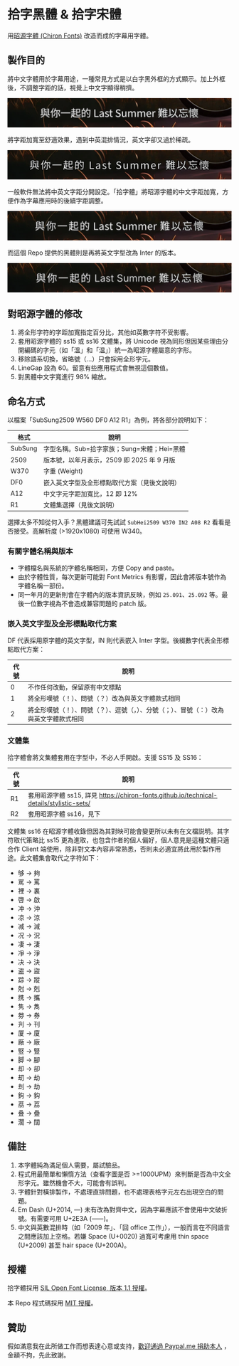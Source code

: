 拾字黑體 & 拾字宋體
============

用[昭源字體 (Chiron Fonts)](https://chiron-fonts.github.io/) 改造而成的字幕用字體。

製作目的
-------

將中文字體用於字幕用途，一種常見方式是以白字黑外框的方式顯示。加上外框後，不調整字距的話，視覺上中文字顯得稍擠。

![原來字距](./doc/01.webp)

將字距加寬至舒適效果，遇到中英混排情況，英文字卻又過於稀疏。

![字距加大](./doc/02.webp)

一般軟件無法將中英文字距分開設定。「拾字體」將昭源字體的中文字距加寬，方便作為字幕應用時的後續字距調整。

![只加大中文字距](./doc/03.webp)

而這個 Repo 提供的黑體則是再將英文字型改為 Inter 的版本。

![昭源黑體配搭 Inter](./doc/04.webp)

對昭源字體的修改
-------

1. 將全形字符的字距加寬指定百分比，其他如英數字符不受影響。
2. 套用昭源字體的 ss15 或 ss16 文體集，將 Unicode 視為同形但因某些理由分開編碼的字元（如「溫」和「温」）統一為昭源字體屬意的字形。
3. 移除語系切換，省略號（…）只會採用全形字元。
4. LineGap 設為 60。留意有些應用程式會無視這個數值。
5. 對黑體中文字寬進行 98% 縮放。

命名方式
-------

以檔案「SubSung2509 W560 DF0 A12 R1」為例，將各部分說明如下：

| 格式      | 說明                            | 
|---------|-------------------------------|
| SubSung | 字型名稱。Sub=拾字家族；Sung=宋體；Hei=黑體 |
| 2509    | 版本號，以年月表示，2509 即 2025 年 9 月版  |                         
| W370    | 字重 (Weight)                   |                         
| DF0     | 嵌入英文字型及全形標點取代方案（見後文說明）        |            
| A12     | 中文字元字距加寬比，12 即 12%            |                    
| R1      | 文體集選擇（見後文說明）                  |

選擇太多不知從何入手？黑體建議可先試試 `SubHei2509 W370 IN2 A08 R2` 看看是否接受。高解析度 (>1920x1080) 可使用 W340。

### 有關字體名稱與版本

- 字體檔名與系統的字體名稱相同，方便 Copy and paste。
- 由於字體性質，每次更新可能對 Font Metrics 有影響，因此會將版本號作為字體名稱一部份。
- 同一年月的更新則會在字體內的版本資訊反映，例如 `25.091`、`25.092` 等。最後一位數字視為不會造成兼容問題的 patch 版。

### 嵌入英文字型及全形標點取代方案

DF 代表採用原字體的英文字型，IN 則代表嵌入 Inter 字型。後綴數字代表全形標點取代方案：

| 代號 | 說明                                          |
|----|---------------------------------------------|
| 0  | 不作任何改動，保留原有中文標點                             |
| 1  | 將全形嘆號（！）、問號（？）改為與英文字體款式相同                   |
| 2  | 將全形嘆號（！）、問號（？）、逗號（，）、分號（；）、冒號（：）改為與英文字體款式相同 | 

### 文體集

拾字體會將文集體套用在字型中，不必人手開啟。支援 SS15 及 SS16：

| 代號 | 說明                                                                               |
|----|----------------------------------------------------------------------------------|
| R1 | 套用昭源字體 ss15, 詳見 https://chiron-fonts.github.io/technical-details/stylistic-sets/ |
| R2 | 套用昭源字體 ss16，見下                                                                  |

文體集 ss16 在昭源字體收錄但因為其對映可能會變更所以未有在文檔説明。其字符取代策略比 ss15
更為進取，也包含作者的個人偏好，個人意見是這種文體只適合作
Client
端使用，除非對文本內容非常熟悉，否則未必適宜將此用於製作用途。此文體集會取代之字符如下：

* 够 → 夠
* 駡 → 罵
* 裡 → 裏
* 啓 → 啟
* 冲 → 沖
* 凉 → 涼
* 减 → 減
* 况 → 況
* 凄 → 淒
* 凈 → 淨
* 决 → 決
* 盗 → 盜
* 踪 → 蹤
* 尅 → 剋
* 携 → 攜
* 隽 → 雋
* 劵 → 券
* 刋 → 刊
* 厦 → 廈
* 厰 → 廠
* 竪 → 豎
* 脚 → 腳
* 却 → 卻
* 刧 → 劫
* 刦 → 劫
* 鉤 → 鈎
* 茘 → 荔
* 叠 → 疊
* 濶 → 闊

備註
-------

1. 本字體純為滿足個人需要，屬試驗品。
2. 程式用最簡單和懶惰方法（查看字圖是否 >=1000UPM）來判斷是否為中文全形字元。雖然機會不大，可能會有誤判。
3. 字體針對橫排製作，不處理直排問題，也不處理表格字元左右出現空白的問題。
4. Em Dash (U+2014, —) 未有改為對齊中文，因為字幕應該不會使用中文破折號。有需要可用 U+2E3A (⸺)。
5. 中文與英數混排時（如「2009 年」、「回 office 工作」），一般而言在不同語言之間應該加上空格。若嫌
   Space (U+0020) 過寬可考慮用 thin space (U+2009) 甚至 hair space (U+200A)。

授權
-------

拾字體採用 [SIL Open Font License, 版本 1.1 授權](OFL_LICENSE)。

本 Repo 程式碼採用 [MIT 授權](LICENSE)。

贊助
-------

假如滿意我在此所做工作而想表達心意或支持，[歡迎通過 Paypal.me 捐助本人](https://www.paypal.com/paypalme/tamcyhk)
，金額不拘，先此致謝。
